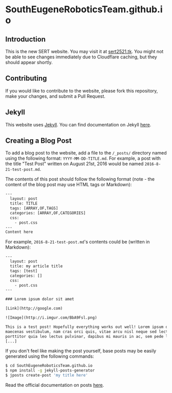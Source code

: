 # SouthEugeneRoboticsTeam.github.io

## Introduction
This is the new SERT website. You may visit it at [sert2521.tk](https://sert2521.tk). You might not be able
to see changes immediately due to Cloudflare caching, but they should appear shortly.

## Contributing
If you would like to contribute to the website, please fork this repository, make your changes,
and submit a Pull Request.

## Jekyll
This website uses [Jekyll](https://jekyllrb.com). You can find documentation on Jekyll
[here](https://jekyllrb.com/docs/home/).

## Creating a Blog Post

To add a blog post to the website, add a file to the `/_posts/` directory named using the following format:
`YYYY-MM-DD-TITLE.md`. For example, a post with the title "Test Post" written on August 21st, 2016
would be named `2016-8-21-test-post.md`.

The contents of this post should follow the following format (note - the content of the blog post may use
HTML tags or Markdown):

```html
---
  layout: post
  title: TITLE
  tags: [ARRAY,OF,TAGS]
  categories: [ARRAY,OF,CATEGORIES]
  css:
    - post.css
---
Content here
```

For example, `2016-8-21-test-post.md`'s contents could be (written in Markdown):

```html
---
  layout: post
  title: my article title
  tags: [test]
  categories: []
  css:
    - post.css
---

### Lorem ipsum dolor sit amet

[Link](http://google.com)

![Image](http://i.imgur.com/BbA9Fsl.png)

This is a test post! Hopefully everything works out well! Lorem ipsum dolor sit amet, et quam, nibh in lacus
maecenas vestibulum, nam cras orci quis, vitae arcu nisl neque sed lectus. Mi pellentesque neque, ornare sit
porttitor quia leo lectus pulvinar, dapibus mi mauris in ac, sem pede lorem ante wisi a magna.
[...]
```

If you don't feel like making the post yourself, base posts may be easily generated using the following commands:

```bash
$ cd SouthEugeneRoboticsTeam.github.io
$ npm install -g jekyll-posts-generator
$ jposts create-post 'my title here'
```

Read the official documentation on posts [here](https://jekyllrb.com/docs/posts/).
